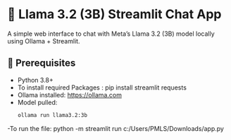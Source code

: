 # 🦙 Llama 3.2 (3B) Streamlit Chat App

A simple web interface to chat with Meta’s Llama 3.2 (3B) model locally using Ollama + Streamlit.

## 🧰 Prerequisites

- Python 3.8+
- To install required Packages :    pip install streamlit requests
- Ollama installed: https://ollama.com
- Model pulled:
  ```bash
  ollama run llama3.2:3b

 -To run the file:   python -m streamlit run c:/Users/PMLS/Downloads/app.py 

